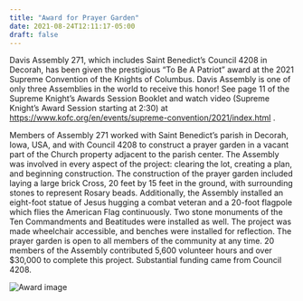 ```yaml
---
title: "Award for Prayer Garden"
date: 2021-08-24T12:11:17-05:00
draft: false
---
```


Davis Assembly 271, which includes Saint Benedict’s Council 4208 in Decorah, has been given the prestigious “To Be A Patriot” award at the 2021 Supreme Convention of the Knights of Columbus. Davis Assembly is one of only three Assemblies in the world to receive this honor! See page 11 of the Supreme Knight’s Awards Session Booklet and watch video (Supreme Knight’s Award Session starting at 2:30) at https://www.kofc.org/en/events/supreme-convention/2021/index.html .

<!--more-->

Members of Assembly 271 worked with Saint Benedict’s parish in Decorah, Iowa, USA, and with Council 4208 to construct a prayer garden in a vacant part of the Church property adjacent to the parish center. The Assembly was involved in every aspect of the project: clearing the lot, creating a plan, and beginning construction. The construction of the prayer garden included laying a large brick Cross, 20 feet by 15 feet in the ground, with surrounding stones to represent Rosary beads. Additionally, the Assembly installed an eight-foot statue of Jesus hugging a combat veteran and a 20-foot flagpole which flies the American Flag continuously. Two stone monuments of the Ten Commandments and Beatitudes were installed as well. The project was made wheelchair accessible, and benches were installed for reflection. The prayer garden is open to all members of the community at any time. 20 members of the Assembly contributed 5,600 volunteer hours and over $30,000 to complete this project. Substantial funding came from Council 4208.

![Award image](../prayer-garden-award-20211205_183619.jpg)
